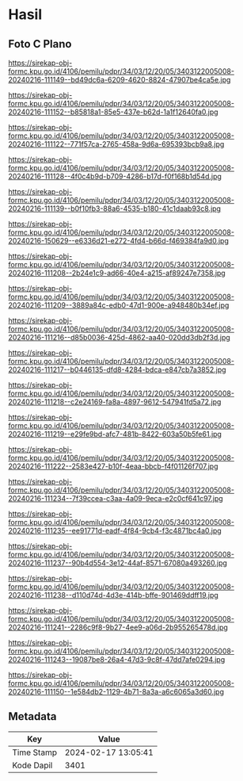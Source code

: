# Hasil

## Foto C Plano

https://sirekap-obj-formc.kpu.go.id/4106/pemilu/pdpr/34/03/12/20/05/3403122005008-20240216-111149--bd49dc6a-6209-4620-8824-47907be4ca5e.jpg

https://sirekap-obj-formc.kpu.go.id/4106/pemilu/pdpr/34/03/12/20/05/3403122005008-20240216-111152--b85818a1-85e5-437e-b62d-1a1f12640fa0.jpg

https://sirekap-obj-formc.kpu.go.id/4106/pemilu/pdpr/34/03/12/20/05/3403122005008-20240216-111122--771f57ca-2765-458a-9d6a-695393bcb9a8.jpg

https://sirekap-obj-formc.kpu.go.id/4106/pemilu/pdpr/34/03/12/20/05/3403122005008-20240216-111128--4f0c4b9d-b709-4286-b17d-f0f168b1d54d.jpg

https://sirekap-obj-formc.kpu.go.id/4106/pemilu/pdpr/34/03/12/20/05/3403122005008-20240216-111139--b0f10fb3-88a6-4535-b180-41c1daab93c8.jpg

https://sirekap-obj-formc.kpu.go.id/4106/pemilu/pdpr/34/03/12/20/05/3403122005008-20240216-150629--e6336d21-e272-4fd4-b66d-f469384fa9d0.jpg

https://sirekap-obj-formc.kpu.go.id/4106/pemilu/pdpr/34/03/12/20/05/3403122005008-20240216-111208--2b24e1c9-ad66-40e4-a215-af89247e7358.jpg

https://sirekap-obj-formc.kpu.go.id/4106/pemilu/pdpr/34/03/12/20/05/3403122005008-20240216-111209--3889a84c-edb0-47d1-900e-a948480b34ef.jpg

https://sirekap-obj-formc.kpu.go.id/4106/pemilu/pdpr/34/03/12/20/05/3403122005008-20240216-111216--d85b0036-425d-4862-aa40-020dd3db2f3d.jpg

https://sirekap-obj-formc.kpu.go.id/4106/pemilu/pdpr/34/03/12/20/05/3403122005008-20240216-111217--b0446135-dfd8-4284-bdca-e847cb7a3852.jpg

https://sirekap-obj-formc.kpu.go.id/4106/pemilu/pdpr/34/03/12/20/05/3403122005008-20240216-111218--c2e24169-fa8a-4897-9612-547941fd5a72.jpg

https://sirekap-obj-formc.kpu.go.id/4106/pemilu/pdpr/34/03/12/20/05/3403122005008-20240216-111219--e29fe9bd-afc7-481b-8422-603a50b5fe61.jpg

https://sirekap-obj-formc.kpu.go.id/4106/pemilu/pdpr/34/03/12/20/05/3403122005008-20240216-111222--2583e427-b10f-4eaa-bbcb-f4f01126f707.jpg

https://sirekap-obj-formc.kpu.go.id/4106/pemilu/pdpr/34/03/12/20/05/3403122005008-20240216-111234--7f39ccea-c3aa-4a09-9eca-e2c0cf641c97.jpg

https://sirekap-obj-formc.kpu.go.id/4106/pemilu/pdpr/34/03/12/20/05/3403122005008-20240216-111235--ee91771d-eadf-4f84-9cb4-f3c4871bc4a0.jpg

https://sirekap-obj-formc.kpu.go.id/4106/pemilu/pdpr/34/03/12/20/05/3403122005008-20240216-111237--90b4d554-3e12-44af-8571-67080a493260.jpg

https://sirekap-obj-formc.kpu.go.id/4106/pemilu/pdpr/34/03/12/20/05/3403122005008-20240216-111238--d110d74d-4d3e-414b-bffe-901469ddff19.jpg

https://sirekap-obj-formc.kpu.go.id/4106/pemilu/pdpr/34/03/12/20/05/3403122005008-20240216-111241--2286c9f8-9b27-4ee9-a06d-2b955265478d.jpg

https://sirekap-obj-formc.kpu.go.id/4106/pemilu/pdpr/34/03/12/20/05/3403122005008-20240216-111243--19087be8-26a4-47d3-9c8f-47dd7afe0294.jpg

https://sirekap-obj-formc.kpu.go.id/4106/pemilu/pdpr/34/03/12/20/05/3403122005008-20240216-111150--1e584db2-1129-4b71-8a3a-a6c6065a3d60.jpg


## Metadata

| Key        | Value               |
| ---------- | ------------------- |
| Time Stamp | 2024-02-17 13:05:41 |
| Kode Dapil | 3401                |



